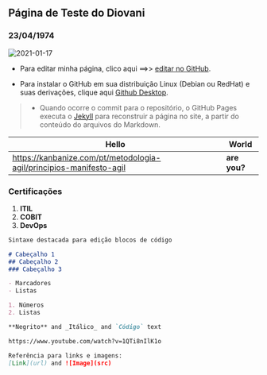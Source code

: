 ## Página de Teste do Diovani
### 23/04/1974


![2021-01-17](https://user-images.githubusercontent.com/104116142/164909377-cca6cf03-337c-4122-a090-5dd6a7bfd1da.jpg)

- Para editar minha página, clico aqui ==>> [editar no GitHub](https://github.com/diovanidostatny/diovanidostatny.github.io/edit/main/README.md).

- Para instalar o GitHub em sua distribuição Linux (Debian ou RedHat) e suas derivações, clique aqui [Github Desktop](https://www.githubdesktop.com/github-desktop-linux-install/).

> - Quando ocorre o commit para o repositório, o GitHub Pages executa o [Jekyll](https://jekyllrb.com/) para reconstruir a página no site, a partir do conteúdo do arquivos do Markdown. 


   | Hello | World |
   |---|---|
   | https://kanbanize.com/pt/metodologia-agil/principios-manifesto-agil| <strong>are you?</strong> |


### Certificações

1. **ITIL**
2. **COBIT**
3. **DevOps**

```Markdown
Sintaxe destacada para edição blocos de código

# Cabeçalho 1
## Cabeçalho 2
### Cabeçalho 3

- Marcadores
- Listas

1. Números
2. Listas

**Negrito** and _Itálico_ and `Código` text

https://www.youtube.com/watch?v=1QTi8nIlK1o

Referência para links e imagens:
[Link](url) and ![Image](src)
```

